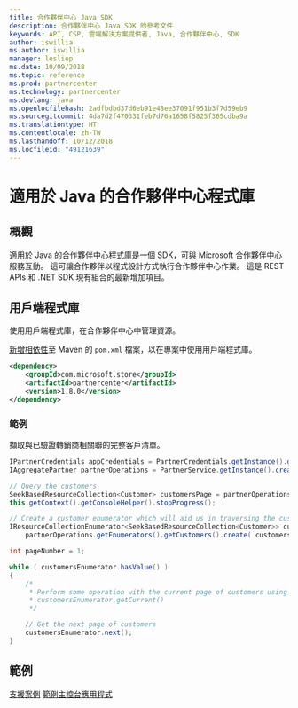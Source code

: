 ```yaml
---
title: 合作夥伴中心 Java SDK
description: 合作夥伴中心 Java SDK 的參考文件
keywords: API, CSP, 雲端解決方案提供者, Java, 合作夥伴中心, SDK
author: iswillia
ms.author: iswillia
manager: lesliep
ms.date: 10/09/2018
ms.topic: reference
ms.prod: partnercenter
ms.technology: partnercenter
ms.devlang: java
ms.openlocfilehash: 2adfbdbd37d6eb91e48ee37091f951b3f7d59eb9
ms.sourcegitcommit: 4da7d2f470331feb7d76a1658f5825f365cdba9a
ms.translationtype: HT
ms.contentlocale: zh-TW
ms.lasthandoff: 10/12/2018
ms.locfileid: "49121639"
---
```

# <a name="partner-center-libraries-for-java"></a>適用於 Java 的合作夥伴中心程式庫

## <a name="overview"></a>概觀

適用於 Java 的合作夥伴中心程式庫是一個 SDK，可與 Microsoft 合作夥伴中心服務互動。 這可讓合作夥伴以程式設計方式執行合作夥伴中心作業。 這是 REST APIs 和 .NET SDK 現有組合的最新增加項目。

## <a name="client-library"></a>用戶端程式庫

使用用戶端程式庫，在合作夥伴中心中管理資源。

[新增相依性](https://maven.apache.org/guides/getting-started/index.html#How_do_I_use_external_dependencies)至 Maven 的 `pom.xml` 檔案，以在專案中使用用戶端程式庫。

```xml
<dependency>
    <groupId>com.microsoft.store</groupId>
    <artifactId>partnercenter</artifactId>
    <version>1.8.0</version>
</dependency>
```   

### <a name="example"></a>範例

擷取與已驗證轉銷商相關聯的完整客戶清單。

```java
IPartnerCredentials appCredentials = PartnerCredentials.getInstance().generateByApplicationCredentials('YOUR_APP_ID', 'YOUR_APP_SECRET', 'YOUR_TENANT_ID');
IAggregatePartner partnerOperations = PartnerService.getInstance().createPartnerOperations(appCredentials);

// Query the customers
SeekBasedResourceCollection<Customer> customersPage = partnerOperations.getCustomers().query(QueryFactory.getInstance().buildIndexedQuery(100));
this.getContext().getConsoleHelper().stopProgress();

// Create a customer enumerator which will aid us in traversing the customer pages
IResourceCollectionEnumerator<SeekBasedResourceCollection<Customer>> customersEnumerator =
    partnerOperations.getEnumerators().getCustomers().create( customersPage );

int pageNumber = 1;

while ( customersEnumerator.hasValue() )
{
    /*
     * Perform some operation with the current page of customers using 
     * customersEnumerator.getCurrent()  
     */

    // Get the next page of customers
    customersEnumerator.next();
}
```

## <a name="samples"></a>範例

[支援案例](https://docs.microsoft.com/partner-center/develop/scenarios)
[範例主控台應用程式](https://github.com/Microsoft/Partner-Center-Java-Samples)  